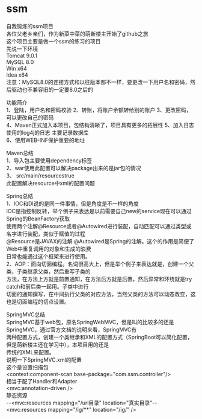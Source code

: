 # ssm
自我锻炼的ssm项目  
各位父老乡亲们，作为新菜中菜的萌新楼主开始了github之旅  
这个项目主要是做一个ssm的练习的项目  
先说一下环境  
Tomcat 9.0.1  
MySQL 8.0   
Win x64  
Idea x64  
注意：MySQL8.0的连接方式和以往版本都不一样，要更改一下用户名和密码，然后驱动也不兼容旧的一定要8.0之后的  

功能简介  
1、登陆，用户名和密码校验
2、转账，将账户余额转给别的账户
3、更改密码，可以更改自己的密码  
4、Maven正式加入本项目，包结构清晰了，项目具有更多的拓展性
5、加入日志 使用的log4j的日志 主要记录数据库  
6、使用WEB-INF保护重要的地址  

Maven总结  
1、导入包主要使用dependency标签  
2、<packaging>war</packaging>使用此配置可以解决package出来的是jar包的情况  
3、 <build><resources><resource><directory>src/main/resources</directory><filtering>true</filtering></resource>  
</resources></build>此配置解决resource中xml的配置问题  
    
Spring总结  
1、IOC和DI说的是同一件事情，但是角度是不一样的角度  
IOC是指控制反转，举个例子来表达是以前需要自己new的service现在可以通过Spring的BeanFactory获取  
使用两个注解@Resource或者@Autowired进行装配，自动匹配可以通过类型或名字进行装配，类似于赋值的过程  
@Resource是JAVAX的注解 @Autowired是Spring的注解。这个的作用是简便了Web中重复调用的对象和生成的浪费  
日常也能通过这个框架来进行使用。  
2、AOP：面向切面编程。名词很高大上，但是举个例子来表达就是，创建一个父类，子类继承父类，然后重写子类的  
方法，在方法上方就是前置通知，在方法后方就是后置，然后异常和环绕就是try catch和前后类一起用。子类中进行  
切面的通知撰写，在中间执行父类的对应方法，当然父类的方法可以动态改变，这也是切面编程的切点设置。  
   
SpringMVC总结  
SpringMVC基于web包，原名SpringWebMVC，但是叫的比较多的还是SpringMVC，通过官方文档的说明来看，SpringMVC有  
两种配置方式，创建一个类继承和XML的配置方式（SpringBoot可以简化配置，但是萌新楼主还在学习中），本项目用的还是  
传统的XML来配置。  
说明一下SpringMVC.xml的配置  
这个是设置扫描包  
<context:component-scan base-package="com.ssm.controller"/>  
相当于配了Handler和Adapter  
<mvc:annotation-driven />  
静态资源  
--<mvc:resources mapping="/url目录" location="真实目录"--  
<mvc:resources mapping="/ig/**" location="/ig/" />  
